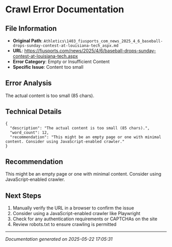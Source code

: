 # Crawl Error Documentation

## File Information
- **Original Path**: `Athletics\1403_fiusports_com_news_2025_4_6_baseball-drops-sunday-contest-at-louisiana-tech_aspx.md`
- **URL**: https://fiusports.com/news/2025/4/6/baseball-drops-sunday-contest-at-louisiana-tech.aspx
- **Error Category**: Empty or Insufficient Content
- **Specific Issue**: Content too small

## Error Analysis
The actual content is too small (85 chars).

## Technical Details
```
{
  "description": "The actual content is too small (85 chars).",
  "word_count": 12,
  "recommendation": "This might be an empty page or one with minimal content. Consider using JavaScript-enabled crawler."
}
```

## Recommendation
This might be an empty page or one with minimal content. Consider using JavaScript-enabled crawler.

## Next Steps
1. Manually verify the URL in a browser to confirm the issue
2. Consider using a JavaScript-enabled crawler like Playwright
3. Check for any authentication requirements or CAPTCHAs on the site
4. Review robots.txt to ensure crawling is permitted

---
*Documentation generated on 2025-05-22 17:05:31*
